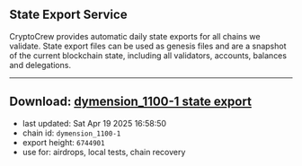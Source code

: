 ## State Export Service
CryptoCrew provides automatic daily state exports for all chains we validate. State export files can be used as genesis files and are a snapshot of the current blockchain state, including all validators, accounts, balances and delegations.

---
**Download: [dymension_1100-1 state export](https://dl-eu2.ccvalidators.com/SERVICE/dymension/dymension_1100-1_export_6744901.json)**
---

- last updated: Sat Apr 19 2025 16:58:50
- chain id: `dymension_1100-1`
- export height: `6744901`
- use for: airdrops, local tests, chain recovery
